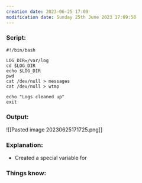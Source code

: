 ```yaml
---
creation date: 2023-06-25 17:09
modification date: Sunday 25th June 2023 17:09:58
---
```


### Script:

```
#!/bin/bash

LOG_DIR=/var/log
cd $LOG_DIR
echo $LOG_DIR
pwd
cat /dev/null > messages
cat /dev/null > wtmp

echo "Logs cleaned up"
exit
```

### Output:

![[Pasted image 20230625171725.png]]


### Explanation:

* Created a special variable for 

### Things know:
